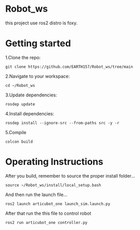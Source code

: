 # Robot_ws
this project use ros2 distro is foxy.
# Getting started
1.Clone the repo:
```
git clone https://github.com/EARTH157/Robot_ws/tree/main
```
2.Navigate to your workspace:
```
cd ~/Robot_ws
```
3.Update dependencies:
```
rosdep update
```
4.Install dependencies:
```
rosdep install --ignore-src --from-paths src -y -r
```
5.Compile
```
colcon build
```
# Operating Instructions
After you build, remember to source the proper install folder...
```
source ~/Robot_ws/install/local_setup.bash
```
And then run the launch file...
```
ros2 launch articubot_one launch_sim.launch.py
```
After that run the this file to control robot
```
ros2 run articubot_one controller.py
```
